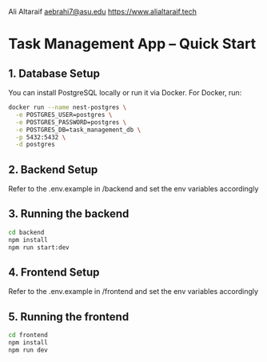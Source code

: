 Ali Altaraif
aebrahi7@asu.edu
https://www.alialtaraif.tech


# Task Management App – Quick Start

## 1. Database Setup
You can install PostgreSQL locally or run it via Docker. For Docker, run:
```bash
docker run --name nest-postgres \
  -e POSTGRES_USER=postgres \
  -e POSTGRES_PASSWORD=postgres \
  -e POSTGRES_DB=task_management_db \
  -p 5432:5432 \
  -d postgres
```
  
## 2. Backend Setup
Refer to the .env.example in /backend and set the env variables accordingly

## 3. Running the backend
```bash
cd backend
npm install
npm run start:dev
```

## 4. Frontend Setup
Refer to the .env.example in /frontend and set the env variables accordingly

## 5. Running the frontend
```bash
cd frontend
npm install
npm run dev
```
